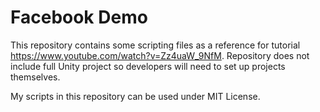 # Facebook Demo

This repository contains some scripting files as a reference for tutorial https://www.youtube.com/watch?v=Zz4uaW_9NfM. Repository does not include full Unity project so developers will need to set up projects themselves.

My scripts in this repository can be used under MIT License.
